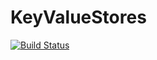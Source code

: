 # KeyValueStores

[![Build Status](https://github.com/joshday/KeyValueStores.jl/actions/workflows/CI.yml/badge.svg?branch=main)](https://github.com/joshday/KeyValueStores.jl/actions/workflows/CI.yml?query=branch%3Amain)
